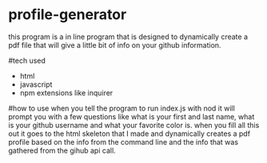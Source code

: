 # profile-generator

this program is a in line program that is designed to dynamically create a pdf file that will give a little bit of info on your github
information. 

#tech used
* html
* javascript
* npm extensions like inquirer

#how to use
when you tell the program to run index.js with nod it will prompt you with a few questions like what is your first and last name, what 
is your github username and what your favorite color is. when you fill all this out it goes to the html skeleton that I made and 
dynamically creates a pdf profile based on the info from the command line and the info that was gathered from the gihub api call. 
